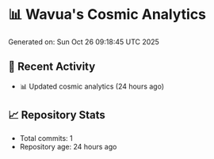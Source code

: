# 📊 Wavua's Cosmic Analytics
Generated on: Sun Oct 26 09:18:45 UTC 2025

## 🚀 Recent Activity
- 📊 Updated cosmic analytics (24 hours ago)
## 📈 Repository Stats
- Total commits: 1
- Repository age: 24 hours ago
